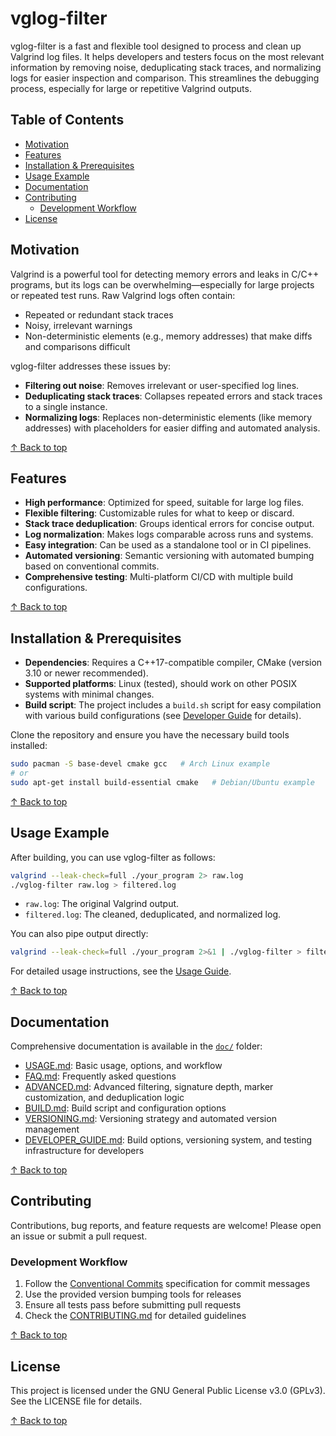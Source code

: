 # vglog-filter

vglog-filter is a fast and flexible tool designed to process and clean up Valgrind log files. It helps developers and testers focus on the most relevant information by removing noise, deduplicating stack traces, and normalizing logs for easier inspection and comparison. This streamlines the debugging process, especially for large or repetitive Valgrind outputs.

## Table of Contents

- [Motivation](#motivation)
- [Features](#features)
- [Installation & Prerequisites](#installation--prerequisites)
- [Usage Example](#usage-example)
- [Documentation](#documentation)
- [Contributing](#contributing)
  - [Development Workflow](#development-workflow)
- [License](#license)

## Motivation

Valgrind is a powerful tool for detecting memory errors and leaks in C/C++ programs, but its logs can be overwhelming—especially for large projects or repeated test runs. Raw Valgrind logs often contain:
- Repeated or redundant stack traces
- Noisy, irrelevant warnings
- Non-deterministic elements (e.g., memory addresses) that make diffs and comparisons difficult

vglog-filter addresses these issues by:
- **Filtering out noise**: Removes irrelevant or user-specified log lines.
- **Deduplicating stack traces**: Collapses repeated errors and stack traces to a single instance.
- **Normalizing logs**: Replaces non-deterministic elements (like memory addresses) with placeholders for easier diffing and automated analysis.

[↑ Back to top](#vglog-filter)

## Features

- **High performance**: Optimized for speed, suitable for large log files.
- **Flexible filtering**: Customizable rules for what to keep or discard.
- **Stack trace deduplication**: Groups identical errors for concise output.
- **Log normalization**: Makes logs comparable across runs and systems.
- **Easy integration**: Can be used as a standalone tool or in CI pipelines.
- **Automated versioning**: Semantic versioning with automated bumping based on conventional commits.
- **Comprehensive testing**: Multi-platform CI/CD with multiple build configurations.

[↑ Back to top](#vglog-filter)

## Installation & Prerequisites

- **Dependencies**: Requires a C++17-compatible compiler, CMake (version 3.10 or newer recommended).
- **Supported platforms**: Linux (tested), should work on other POSIX systems with minimal changes.
- **Build script**: The project includes a `build.sh` script for easy compilation with various build configurations (see [Developer Guide](doc/DEVELOPER_GUIDE.md#build-options) for details).

Clone the repository and ensure you have the necessary build tools installed:
```sh
sudo pacman -S base-devel cmake gcc   # Arch Linux example
# or
sudo apt-get install build-essential cmake   # Debian/Ubuntu example
```

[↑ Back to top](#vglog-filter)

## Usage Example

After building, you can use vglog-filter as follows:

```sh
valgrind --leak-check=full ./your_program 2> raw.log
./vglog-filter raw.log > filtered.log
```

- `raw.log`: The original Valgrind output.
- `filtered.log`: The cleaned, deduplicated, and normalized log.

You can also pipe output directly:
```sh
valgrind --leak-check=full ./your_program 2>&1 | ./vglog-filter > filtered.log
```

For detailed usage instructions, see the [Usage Guide](doc/USAGE.md).

[↑ Back to top](#vglog-filter)

## Documentation

Comprehensive documentation is available in the [`doc/`](doc/) folder:

- [USAGE.md](doc/USAGE.md): Basic usage, options, and workflow
- [FAQ.md](doc/FAQ.md): Frequently asked questions
- [ADVANCED.md](doc/ADVANCED.md): Advanced filtering, signature depth, marker customization, and deduplication logic
- [BUILD.md](doc/BUILD.md): Build script and configuration options
- [VERSIONING.md](doc/VERSIONING.md): Versioning strategy and automated version management
- [DEVELOPER_GUIDE.md](doc/DEVELOPER_GUIDE.md): Build options, versioning system, and testing infrastructure for developers

[↑ Back to top](#vglog-filter)

## Contributing

Contributions, bug reports, and feature requests are welcome! Please open an issue or submit a pull request.

### Development Workflow
1. Follow the [Conventional Commits](https://www.conventionalcommits.org/) specification for commit messages
2. Use the provided version bumping tools for releases
3. Ensure all tests pass before submitting pull requests
4. Check the [CONTRIBUTING.md](.github/CONTRIBUTING.md) for detailed guidelines

[↑ Back to top](#vglog-filter)

## License

This project is licensed under the GNU General Public License v3.0 (GPLv3). See the LICENSE file for details.

[↑ Back to top](#vglog-filter)